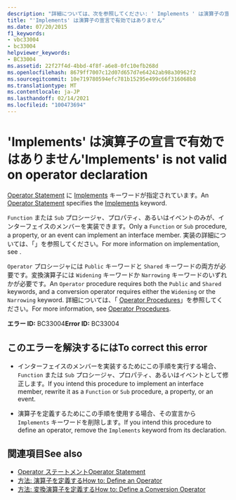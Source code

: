 ```yaml
---
description: "詳細については、次を参照してください: ' Implements ' は演算子の宣言では有効ではありません"
title: "'Implements' は演算子の宣言で有効ではありません"
ms.date: 07/20/2015
f1_keywords:
- vbc33004
- bc33004
helpviewer_keywords:
- BC33004
ms.assetid: 22f27f4d-4bbd-4f8f-a6e8-0fc10efb268d
ms.openlocfilehash: 8679ff7007c12d07d657d7e64242ab98a30962f2
ms.sourcegitcommit: 10e719780594efc781b15295e499c66f316068b8
ms.translationtype: MT
ms.contentlocale: ja-JP
ms.lasthandoff: 02/14/2021
ms.locfileid: "100473694"
---
```

# <a name="implements-is-not-valid-on-operator-declaration"></a><span data-ttu-id="087c7-103">'Implements' は演算子の宣言で有効ではありません</span><span class="sxs-lookup"><span data-stu-id="087c7-103">'Implements' is not valid on operator declaration</span></span>

<span data-ttu-id="087c7-104">[Operator Statement](../language-reference/statements/operator-statement.md) に [Implements](../language-reference/statements/implements-clause.md) キーワードが指定されています。</span><span class="sxs-lookup"><span data-stu-id="087c7-104">An [Operator Statement](../language-reference/statements/operator-statement.md) specifies the [Implements](../language-reference/statements/implements-clause.md) keyword.</span></span>  
  
 <span data-ttu-id="087c7-105">`Function` または `Sub` プロシージャ、プロパティ、あるいはイベントのみが、インターフェイスのメンバーを実装できます。</span><span class="sxs-lookup"><span data-stu-id="087c7-105">Only a `Function` or `Sub` procedure, a property, or an event can implement an interface member.</span></span> <span data-ttu-id="087c7-106">実装の詳細については、「」を参照してください。</span><span class="sxs-lookup"><span data-stu-id="087c7-106">For more information on implementation, see .</span></span>  
  
 <span data-ttu-id="087c7-107">`Operator` プロシージャには `Public` キーワードと `Shared` キーワードの両方が必要です。変換演算子には `Widening` キーワードか `Narrowing` キーワードのいずれかが必要です。</span><span class="sxs-lookup"><span data-stu-id="087c7-107">An `Operator` procedure requires both the `Public` and `Shared` keywords, and a conversion operator requires either the `Widening` or the `Narrowing` keyword.</span></span> <span data-ttu-id="087c7-108">詳細については、「 [Operator Procedures](../programming-guide/language-features/procedures/operator-procedures.md)」を参照してください。</span><span class="sxs-lookup"><span data-stu-id="087c7-108">For more information, see [Operator Procedures](../programming-guide/language-features/procedures/operator-procedures.md).</span></span>  
  
 <span data-ttu-id="087c7-109">**エラー ID:** BC33004</span><span class="sxs-lookup"><span data-stu-id="087c7-109">**Error ID:** BC33004</span></span>  
  
## <a name="to-correct-this-error"></a><span data-ttu-id="087c7-110">このエラーを解決するには</span><span class="sxs-lookup"><span data-stu-id="087c7-110">To correct this error</span></span>  
  
- <span data-ttu-id="087c7-111">インターフェイスのメンバーを実装するためにこの手順を実行する場合、 `Function` または `Sub` プロシージャ、プロパティ、あるいはイベントとして修正します。</span><span class="sxs-lookup"><span data-stu-id="087c7-111">If you intend this procedure to implement an interface member, rewrite it as a `Function` or `Sub` procedure, a property, or an event.</span></span>  
  
- <span data-ttu-id="087c7-112">演算子を定義するためにこの手順を使用する場合、その宣言から `Implements` キーワードを削除します。</span><span class="sxs-lookup"><span data-stu-id="087c7-112">If you intend this procedure to define an operator, remove the `Implements` keyword from its declaration.</span></span>  
  
## <a name="see-also"></a><span data-ttu-id="087c7-113">関連項目</span><span class="sxs-lookup"><span data-stu-id="087c7-113">See also</span></span>

- [<span data-ttu-id="087c7-114">Operator ステートメント</span><span class="sxs-lookup"><span data-stu-id="087c7-114">Operator Statement</span></span>](../language-reference/statements/operator-statement.md)
- [<span data-ttu-id="087c7-115">方法: 演算子を定義する</span><span class="sxs-lookup"><span data-stu-id="087c7-115">How to: Define an Operator</span></span>](../programming-guide/language-features/procedures/how-to-define-an-operator.md)
- [<span data-ttu-id="087c7-116">方法: 変換演算子を定義する</span><span class="sxs-lookup"><span data-stu-id="087c7-116">How to: Define a Conversion Operator</span></span>](../programming-guide/language-features/procedures/how-to-define-a-conversion-operator.md)
